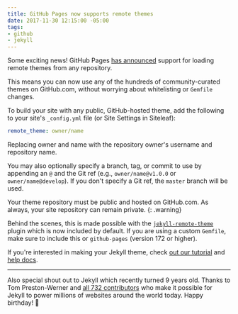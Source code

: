 ```yaml
---
title: GitHub Pages now supports remote themes
date: 2017-11-30 12:15:00 -05:00
tags:
- github
- jekyll
---
```


Some exciting news! GitHub Pages [has announced](https://github.com/blog/2464-use-any-theme-with-github-pages) support for loading remote themes from any repository.

This means you can now use any of the hundreds of community-curated themes on GitHub.com, without worrying about whitelisting or `Gemfile` changes.

To build your site with any public, GitHub-hosted theme, add the following to your site's `_config.yml` file (or Site Settings in Siteleaf):

```yaml
remote_theme: owner/name
```

Replacing owner and name with the repository owner's username and repository name. 

You may also optionally specify a branch, tag, or commit to use by appending an `@` and the Git ref (e.g., `owner/name@v1.0.0` or `owner/name@develop`). If you don't specify a Git ref, the `master` branch will be used.

Your theme repository must be public and hosted on GitHub.com. As always, your site repository can remain private.
{: .warning}

Behind the scenes, this is made possible with the [`jekyll-remote-theme`](https://github.com/benbalter/jekyll-remote-theme) plugin which is now included by default. If you are using a custom `Gemfile`, make sure to include this or `github-pages` (version 172 or higher).

If you're interested in making your Jekyll theme, check [out our tutorial](/blog/making-your-first-jekyll-theme-part-1/) and [help docs](https://learn.siteleaf.com/themes/gem-based-themes/).

---

Also special shout out to Jekyll which recently turned 9 years old. Thanks to Tom Preston-Werner and [all 732 contributors](https://github.com/jekyll/jekyll/graphs/contributors) who make it possible for Jekyll to power millions of websites around the world today. Happy birthday! 🎉